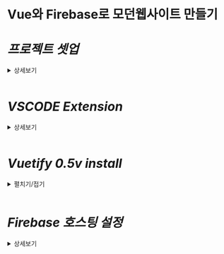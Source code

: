 # Vue와 Firebase로 모던웹사이트 만들기

# *프로젝트 셋업*
<details>
<summary>상세보기</summary>
<br>

## vue cli install
  - 명령어
    ```bash
    npm install -g @vue/cli
    ```

## vue project 생성

  - 명령어
    ```bash
    vue create {프로젝트명}
    ```

  - CLI 옵션 설정
    ```bash
    Vue CLI v5.0.8
    ? Please pick a preset:
      Default ([Vue 3] babel, eslint)
      Default ([Vue 2] babel, eslint)
    > Manually select features
    ```

    ```bash
    Vue CLI v5.0.8
    ? Please pick a preset: Manually select features
    ? Check the features needed for your project: (Press <space> to select, <a> to toggle all, <i> to invert selection, and
    <enter> to proceed)
    (*) Babel
    ( ) TypeScript
    ( ) Progressive Web App (PWA) Support
    (*) Router
    >(*) Vuex
    ( ) CSS Pre-processors
    (*) Linter / Formatter
    ( ) Unit Testing
    ( ) E2E Testing
    ``` 
    ```bash 
    Vue CLI v5.0.8
    ? Please pick a preset: Manually select features
    ? Check the features needed for your project: Babel, Router, Vuex, Linter
    ? Choose a version of Vue.js that you want to start the project with
      3.x
    > 2.x
    ```
    ```bash
    Vue CLI v5.0.8
    ? Please pick a preset: Manually select features
    ? Check the features needed for your project: Babel, Router, Vuex, Linter
    ? Choose a version of Vue.js that you want to start the project with 2.x
    ? Use history mode for router? (Requires proper server setup for index fallback in production) (Y/n) Y
    ```
    ```bash
    Vue CLI v5.0.8
    ? Please pick a preset: Manually select features
    ? Check the features needed for your project: Babel, Router, Vuex, Linter
    ? Choose a version of Vue.js that you want to start the project with 2.x
    ? Use history mode for router? (Requires proper server setup for index fallback in production) Yes
    ? Pick a linter / formatter config:
      ESLint with error prevention only
      ESLint + Airbnb config
    > ESLint + Standard config
      ESLint + Prettier
    ```
    ```bash
    Vue CLI v5.0.8
    ? Please pick a preset: Manually select features
    ? Check the features needed for your project: Babel, Router, Vuex, Linter
    ? Choose a version of Vue.js that you want to start the project with 2.x
    ? Use history mode for router? (Requires proper server setup for index fallback in production) Yes
    ? Pick a linter / formatter config: Standard
    ? Pick additional lint features: (Press <space> to select, <a> to toggle all, <i> to invert selection, and <enter> to
    proceed)
    >(*) Lint on save
    ( ) Lint and fix on commit
    ```
    ```bash
    Vue CLI v5.0.8
    ? Please pick a preset: Manually select features
    ? Check the features needed for your project: Babel, Router, Vuex, Linter
    ? Choose a version of Vue.js that you want to start the project with 2.x
    ? Use history mode for router? (Requires proper server setup for index fallback in production) Yes
    ? Pick a linter / formatter config: Standard
    ? Pick additional lint features: Lint on save
    ? Where do you prefer placing config for Babel, ESLint, etc.? (Use arrow keys)
    > In dedicated config files
      In package.json
    ```
    ```bash
    Vue CLI v5.0.8
    ? Please pick a preset: Manually select features
    ? Check the features needed for your project: Babel, Router, Vuex, Linter
    ? Choose a version of Vue.js that you want to start the project with 2.x
    ? Use history mode for router? (Requires proper server setup for index fallback in production) Yes
    ? Pick a linter / formatter config: Standard
    ? Pick additional lint features: Lint on save
    ? Where do you prefer placing config for Babel, ESLint, etc.? In dedicated config files
    ? Save this as a preset for future projects? (y/N) N
    ```
</details>
<br>


# *VSCODE Extension*
<details>
<summary>상세보기</summary>
<br>

### vetur
  - publisher: Pine Wu  
  vue.js 개발을 위한 확장으로 구문강조, 자동완성, Linting, 디버깅, 스니펫, Vuex 및 VueRouter   자동완성, 컴포넌트 및 템플릿 등을 지원해준다.
### TaskExplorer
  - publisher: Scott Meesseman  
  설치시 Explorer가 생기며, package.json에 등록된 npm script 명령등을 인식하여 해당 명령들을 클릭커블하게 실행시켜주는 기능을 제공한다. 
### vuetify-vscode
  - publisher: Vuetifyjs  
  Vuetiy에 대한 스니펫 지원
### Material Design Icons Intellisense(MDI)
  - publisher: Lukas Troyer  
  설치시 전용 Explorer가 생기며, MDI 아이콘에 대한 키워드 목록들을 지원해준다.
### ESLint
  - publisher: Microsoft
  - **Settings**
    - Commonly Used
      - Auto Save(자동 저장): onFocusChange (파일 등 포커스 변경시)
    - Extensions
      - ESLint
        - Eslint › autoFixOnSave
          저장시 문제가 발생하는 코드에 대해 자동으로 고쳐준다.
          - settings.json
            ```
            "editor.codeActionsOnSave": {
              "source.fixAll.eslint": true
            }
            ```
        - Eslint › Code Actions On Save: Rules
          특정 언어나 파일들에 대해 autoFixOnSave 활성화한다.
          - settings.json
            ```
            "eslint.validate": [
              {"language": "vue", "autoFix": true},
              {"language": "javascript", "autoFix": true},
              {"language": "html", "autoFix": true},
            ]
            ```

</details>
<br>

# *Vuetify 0.5v install*
<details>
<summary>펼치기/접기</summary>
<br>
  
  ```bash
  vue add vuetify@0.5
  ```

  ```
  ✔  Successfully installed plugin: vue-cli-plugin-vuetify

  ? Choose a preset:
  > Vuetify 2 - Configure Vue CLI (advanced)
    Vuetify 2 - Vue CLI (recommended)
    Vuetify 2 - Prototype (rapid development)
    Vuetify 3 - Vite (preview)
    Vuetify 3 - Vue CLI (preview)
  ```
  ```
  ? Use a pre-made template? (will replace App.vue and HelloWorld.vue) (Y/n) Y
  ```
  ```
  ? Use custom theme? (y/N) N
  ```
  ```
  ? Use custom properties (CSS variables)? N
  ```
  ```
  ? Select icon font
  > Material Design Icons
    Material Icons
    Font Awesome 5
    Font Awesome 4
  ```
  ```
  ? Use fonts as a dependency (for Electron or offline)? (y/N) N
  ```
  ```
  ? Use a-la-carte components? (Y/n) Y
  ```
  ```
  ? Select locale (Use arrow keys)
  > English 
    Estonian 
    Farsi 
    Finnish 
    Greek 
    French
    Croatian
  (Move up and down to reveal more choices)
  ```
</details>
<br>

# *Firebase 호스팅 설정*
<details>
<summary>상세보기</summary>
<br>

파이어베이스는 구글 서비스중 하나이므로 구글 계정이 있다면 바로 사용이 가능하다.  

1. ### 상단 우측의 `콘솔로 이동` 버튼을 클릭한다.  
2. ### 프로젝트 만들기 버튼을 클릭한다.  
3. ### 프로젝트 이름을 입력한 후 `계속` 버튼을 클릭한다.  
4. ### Firebase 프로젝트를 위한 Google 애널리틱스 OFF 후 `프로젝트 만들기` 버튼 클릭
5. ### 좌측 사이드바 - 빌드 아코디언 - `Hosting` 클릭
6. ### 시작하기 클릭
7. ### Firebase 호스팅 설정 시작
<details>
<summary>Firebase 호스팅 설정</summary>
<br>

a. Firebase CLI 설치  
   - 로컬에서 글로벌로 `npm install -g firebase-tools` 설치  

b. 프로젝트 초기화  
   - 프로젝트에서 firebase 로그인 `firebase login` 명령 실행

   - 프로젝트에서 firebase 초기화 `firebase init` 명령 실행  

      - Y 입력 - Enter
        ```bash
        ? Are you ready to proceed? (Y/n) Y - Yes
        ```

      - SpaceBar - Enter
        ```bash
        ? Which Firebase features do you want to set up for this directory? Press Space to select features, then Enter to confirm your choices. (Press <space> to select, <a> to toggle all, <i> to invert selection, and <enter> to proceed)
        ( ) Realtime Database: Configure a security rules file for Realtime Database and (optionally) provision default instance
        ( ) Firestore: Configure security rules and indexes files for Firestore
        ( ) Functions: Configure a Cloud Functions directory and its files
        >(*) Hosting: Configure files for Firebase Hosting and (optionally) set up GitHub Action deploys
        ( ) Hosting: Set up GitHub Action deploys
        ( ) Storage: Configure a security rules file for Cloud Storage
        ( ) Emulators: Set up local emulators for Firebase products
        (Move up and down to reveal more choices)
        ```
      - 기존 프로젝트 사용 옵션 선택 - Enter
        ``` 
        ?Please select an option
        > Use an existing project
        Create a new project
        Add Firebase to an existing Google Cloud Platform project
        Don't set up a default project
        ```
      - 호스팅 할 firebase 프로젝트 선택 - Enter
        ```
        ? Select a default Firebase project for this directory:
        jwitter-app (jwitter-app)
        > yoohyeok-ff0d0 (yoohyeok)
        ```
      - 웹 배포에 사용할 "공개 디렉토리" 지정 - dist 입력 후 Enter
        ```
        ? What do you want to use as your public directory? dist
        ```
      - SPA 작동을 위한 URL 리다이렉션 설정 여부 - y 입력 후 Enter
        ```
        ? Configure as a single-page app (rewrite all urls to /index.html)? (y/N) y
        ```
      - GitHub 자동 빌드 배포 여부 - N 입력후 Enter
        ```
        ? Set up automatic builds and deploys with GitHub? (y/N) N
        ```

  - 위 모든 과정이 종료되면 `.firebaserc` `firebase.json` 파일 2개가 새로 생성된다.    
      (configuration 관련 정보가 들어있다.)
  - 빌드 실행 `npm run build` 명령 입력
  
  c. dist 디렉토리 생성 확인 후 `firebase deploy` 명령 입력

  d. 빌드 및 배포 연동  script  
  - package.json  
    ```json
    {
      "scripts": {
        /* 생략 */
        "firbase:deploy": "vue-cli-service build && firbase deploy"
        /* 생략 */
      },
    }
    ```
    ```bash
    npm run firebase:deploye
    ```
</details>
<br>

# *Firebase 데이터베이스 FireStore 설정*
<details>
<summary>상세보기</summary>
<br>

Firebase에는 Realtime과 FireStore라는 두개의 NoSQL 데이터베이스가 있다.
Database와 Storage등을 접근하기 위해서는 Init Code가 필요하다.

- 프로젝트 개요(Project Overview) > 프로젝트 설정(Settings) > 내 앱 </>(웹) 선택
- 웹 앱에 Firebase 추가
  1. 앱 등록  
    - 앱 닉네임 입력  
    - [x] 또한 이 앱의 Firebase 호스팅을 설정하세요 - 체크
    - [앱등록] 버튼 클릭
  2. Firebase SDK 추가
  3. Firebase cLI 설치
  4. Firebase 호스팅에 배포
- Firebase 초기화
  ```bash
  firebase init
  ```
  ```text/plain
  ? Which Firebase features do you want to set up for this directory? Press Space to select features, then Enter to confirm your choices. (Press <space> to select, 
  <a> to toggle all, <i> to invert selection, and <enter> to proceed)
   ( ) Data Connect: Set up a Firebase Data Connect service
  >(*) Firestore: Configure security rules and indexes files for Firestore
   ( ) Genkit: Setup a new Genkit project with Firebase
   ( ) Functions: Configure a Cloud Functions directory and its files
   ( ) App Hosting: Configure an apphosting.yaml file for App Hosting
  >(*) Hosting: Configure files for Firebase Hosting and (optionally) set up   GitHub Action deploys
   ( ) Storage: Configure a security rules file for Cloud Storage
   ( ) Emulators: Set up local emulators for Firebase products
   ( ) Remote Config: Configure a template file for Remote Config
   (Move up and down to reveal more choices)
  ```

  ```text/plain
  Error: It looks like you haven't used Cloud Firestore in this project before. Go to https://console.firebase.google.com/project/vue2-modern-app/firestore to create your Cloud Firestore database.
  ```
  
  위 에러는 Firestore를 사용한 적이 없기 때문에 발생하므로 Firebase 데이터베이스를 만든다.
  1. 좌측 사이드바 > 빌드 > Firebase Database 선택 > 데이터베이스 만들기
  2. 위치: asia-northeast3(seoul) 선택 > [다음]
  3. 테스트 모드에서 시작 > [만들기]

  - firebase init 재시도
    ```text/plain
    ? Please select an option:
    > Use an existing project
      Create a new project
      Add Firebase to an existing Google Cloud Platform project
      Don't set up a default project
    ```
    ```text/plain
    ? Please select an option: Use an existing project
    ? Select a default Firebase project for this directory:
      프로젝트1
    > 프로젝트2
    ```
    ```text/plain
    ? What file should be used for Firestore Rules? firestore.rules
    ```
    ```text/plain
    ? What file should be used for Firestore indexes? firestore.indexes.json
    ```
    ```text/plain
    ? What do you want to use as your public directory? dist
    ```
    ```text/plain
    ? Configure as a single-page app (rewrite all urls to /index.html)? No
    ```
    ```text/plain
    ? File dist/index.html already exists. Overwrite? No
    ```
</details>
<br>

# *템플릿*
<details>
<summary>상세보기</summary>
<br>

# 
  - 
    ```
    ```
</details>
<br>

